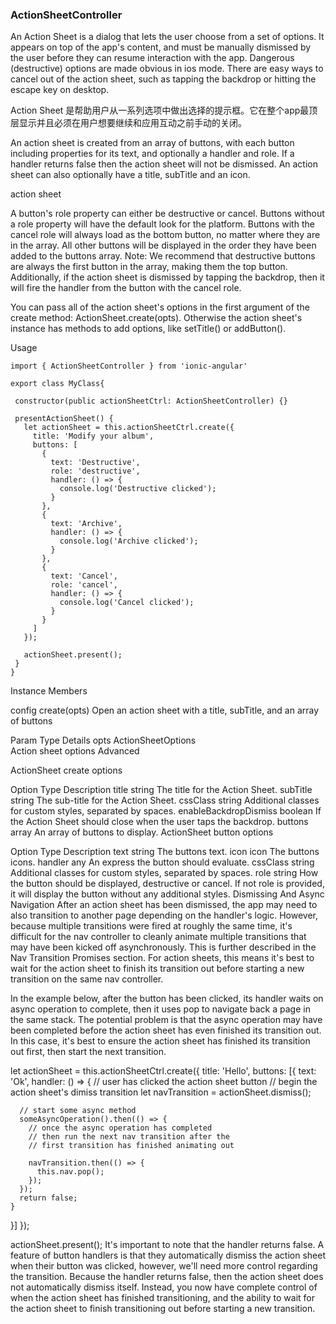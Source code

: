 ### ActionSheetController

An Action Sheet is a dialog that lets the user choose from a set of options. It appears on top of the app's content, and must be manually dismissed by the user before they can resume interaction with the app. Dangerous (destructive) options are made obvious in ios mode. There are easy ways to cancel out of the action sheet, such as tapping the backdrop or hitting the escape key on desktop.

Action Sheet 是帮助用户从一系列选项中做出选择的提示框。它在整个app最顶层显示并且必须在用户想要继续和应用互动之前手动的关闭。

An action sheet is created from an array of buttons, with each button including properties for its text, and optionally a handler and role. If a handler returns false then the action sheet will not be dismissed. An action sheet can also optionally have a title, subTitle and an icon.

action sheet 

A button's role property can either be destructive or cancel. Buttons without a role property will have the default look for the platform. Buttons with the cancel role will always load as the bottom button, no matter where they are in the array. All other buttons will be displayed in the order they have been added to the buttons array. Note: We recommend that destructive buttons are always the first button in the array, making them the top button. Additionally, if the action sheet is dismissed by tapping the backdrop, then it will fire the handler from the button with the cancel role.

You can pass all of the action sheet's options in the first argument of the create method: ActionSheet.create(opts). Otherwise the action sheet's instance has methods to add options, like setTitle() or addButton().

Usage
```
import { ActionSheetController } from 'ionic-angular'

export class MyClass{

 constructor(public actionSheetCtrl: ActionSheetController) {}

 presentActionSheet() {
   let actionSheet = this.actionSheetCtrl.create({
     title: 'Modify your album',
     buttons: [
       {
         text: 'Destructive',
         role: 'destructive',
         handler: () => {
           console.log('Destructive clicked');
         }
       },
       {
         text: 'Archive',
         handler: () => {
           console.log('Archive clicked');
         }
       },
       {
         text: 'Cancel',
         role: 'cancel',
         handler: () => {
           console.log('Cancel clicked');
         }
       }
     ]
   });

   actionSheet.present();
 }
}
```
Instance Members

 config
 create(opts)
Open an action sheet with a title, subTitle, and an array of buttons

Param	Type	Details
opts	ActionSheetOptions	
Action sheet options
Advanced

ActionSheet create options

Option	Type	Description
title	string	The title for the Action Sheet.
subTitle	string	The sub-title for the Action Sheet.
cssClass	string	Additional classes for custom styles, separated by spaces.
enableBackdropDismiss	boolean	If the Action Sheet should close when the user taps the backdrop.
buttons	array<any>	An array of buttons to display.
ActionSheet button options

Option	Type	Description
text	string	The buttons text.
icon	icon	The buttons icons.
handler	any	An express the button should evaluate.
cssClass	string	Additional classes for custom styles, separated by spaces.
role	string	How the button should be displayed, destructive or cancel. If not role is provided, it will display the button without any additional styles.
Dismissing And Async Navigation
After an action sheet has been dismissed, the app may need to also transition to another page depending on the handler's logic. However, because multiple transitions were fired at roughly the same time, it's difficult for the nav controller to cleanly animate multiple transitions that may have been kicked off asynchronously. This is further described in the Nav Transition Promises section. For action sheets, this means it's best to wait for the action sheet to finish its transition out before starting a new transition on the same nav controller.

In the example below, after the button has been clicked, its handler waits on async operation to complete, then it uses pop to navigate back a page in the same stack. The potential problem is that the async operation may have been completed before the action sheet has even finished its transition out. In this case, it's best to ensure the action sheet has finished its transition out first, then start the next transition.

let actionSheet = this.actionSheetCtrl.create({
  title: 'Hello',
  buttons: [{
    text: 'Ok',
    handler: () => {
      // user has clicked the action sheet button
      // begin the action sheet's dimiss transition
      let navTransition = actionSheet.dismiss();

      // start some async method
      someAsyncOperation().then(() => {
        // once the async operation has completed
        // then run the next nav transition after the
        // first transition has finished animating out

        navTransition.then(() => {
          this.nav.pop();
        });
      });
      return false;
    }
  }]
});

actionSheet.present();
It's important to note that the handler returns false. A feature of button handlers is that they automatically dismiss the action sheet when their button was clicked, however, we'll need more control regarding the transition. Because the handler returns false, then the action sheet does not automatically dismiss itself. Instead, you now have complete control of when the action sheet has finished transitioning, and the ability to wait for the action sheet to finish transitioning out before starting a new transition.